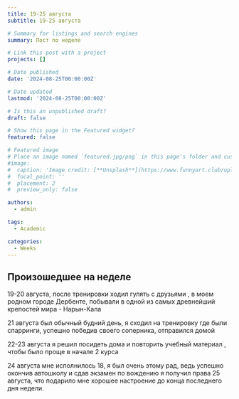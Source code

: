 ```yaml
---
title: 19-25 августа
subtitle: 19-25 августа

# Summary for listings and search engines
summary: Пост по неделе

# Link this post with a project
projects: []

# Date published
date: '2024-08-25T00:00:00Z'

# Date updated
lastmod: '2024-08-25T00:00:00Z'

# Is this an unpublished draft?
draft: false

# Show this page in the Featured widget?
featured: false

# Featured image
# Place an image named `featured.jpg/png` in this page's folder and customize its options here.
#image:
#  caption: 'Image credit: [**Unsplash**](https://www.funnyart.club/uploads/posts/2022-10/1666335577_34-www-funnyart-club-p-kartinki-ucheba-obrazovanie-krasivo-35.jpg)'
#  focal_point: ''
#  placement: 2
#  preview_only: false

authors:
  - admin

tags:
  - Academic

categories:
  - Weeks
---
```


## Произошедшее на неделе

19-20 августа, после тренировки ходил гулять с друзьями , в моем родном городе Дербенте, побывали в одной из самых древнейший крепостей мира - Нарын-Кала 

21 августа был обычный будний день, я сходил на тренировку где были спарринги, успешно победив своего соперника, отправился домой 

22-23 августа я решил посидеть дома и повторить учебный материал , чтобы было проще в начале 2 курса 

24 августа мне исполнилось 18, я был очень этому рад, ведь успешно окончив автошколу и сдав экзамен  по вождению я получил права 25 августа, что подарило мне хорошее настроение до конца последнего дня недели.




